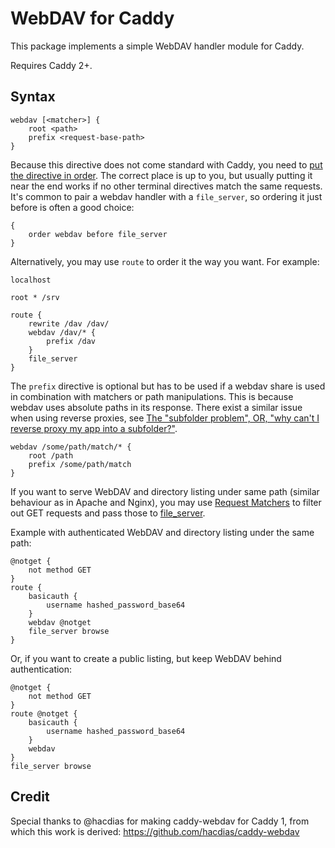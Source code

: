 WebDAV for Caddy
================

This package implements a simple WebDAV handler module for Caddy.

Requires Caddy 2+.

## Syntax

```
webdav [<matcher>] {
	root <path>
	prefix <request-base-path>
}
```

Because this directive does not come standard with Caddy, you need to [put the directive in order](https://caddyserver.com/docs/caddyfile/options). The correct place is up to you, but usually putting it near the end works if no other terminal directives match the same requests. It's common to pair a webdav handler with a `file_server`, so ordering it just before is often a good choice:

```
{
	order webdav before file_server
}
```

Alternatively, you may use `route` to order it the way you want. For example:

```
localhost

root * /srv

route {
	rewrite /dav /dav/
	webdav /dav/* {
		prefix /dav
	}
	file_server
}
```

The `prefix` directive is optional but has to be used if a webdav share is used in
combination with matchers or path manipulations. This is because webdav uses
absolute paths in its response. There exist a similar issue when using reverse
proxies, see
[The "subfolder problem", OR, "why can't I reverse proxy my app into a subfolder?"](https://caddy.community/t/the-subfolder-problem-or-why-cant-i-reverse-proxy-my-app-into-a-subfolder/8575).

```
webdav /some/path/match/* {
	root /path
	prefix /some/path/match
}
```

If you want to serve WebDAV and directory listing under same path (similar behaviour as in Apache and Nginx), you may use [Request Matchers](https://caddyserver.com/docs/caddyfile/matchers) to filter out GET requests and pass those to [file_server](https://caddyserver.com/docs/caddyfile/directives/file_server).

Example with authenticated WebDAV and directory listing under the same path:

```
@notget {
    not method GET
}
route {
    basicauth {
        username hashed_password_base64
    }
    webdav @notget
    file_server browse
}
```

Or, if you want to create a public listing, but keep WebDAV behind authentication:

```
@notget {
    not method GET
}
route @notget {
    basicauth {
        username hashed_password_base64
    }
    webdav
}
file_server browse
```

## Credit

Special thanks to @hacdias for making caddy-webdav for Caddy 1, from which this work is derived: https://github.com/hacdias/caddy-webdav
